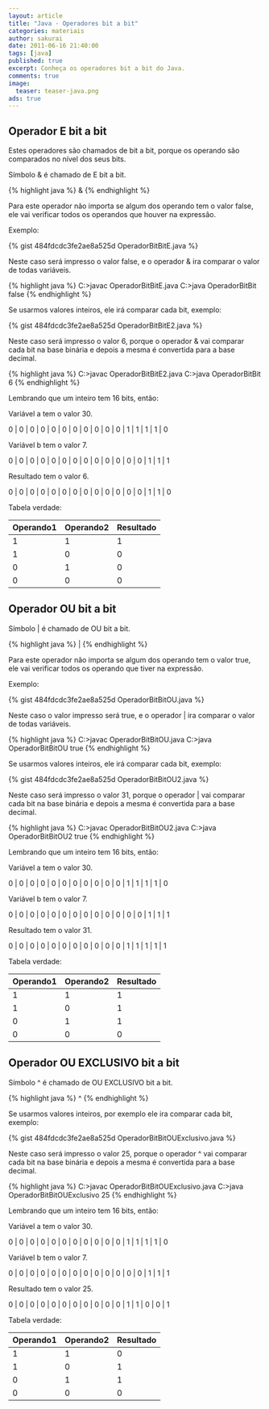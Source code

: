 ```yaml
---
layout: article
title: "Java - Operadores bit a bit"
categories: materiais
author: sakurai
date: 2011-06-16 21:40:00
tags: [java]
published: true
excerpt: Conheça os operadores bit a bit do Java.
comments: true
image:
  teaser: teaser-java.png
ads: true
---
```


## Operador E bit a bit

Estes operadores são chamados de bit a bit, porque os operando são comparados no nível dos seus bits.

Símbolo & é chamado de E bit a bit.

{% highlight java %}
<operando1> & <operando2>
{% endhighlight %}

Para este operador não importa se algum dos operando tem o valor false, ele vai verificar todos os operandos que houver na expressão.

Exemplo:

{% gist 484fdcdc3fe2ae8a525d OperadorBitBitE.java %}

Neste caso será impresso o valor false, e o operador & ira comparar o valor de todas variáveis.

{% highlight java %}
C:\>javac OperadorBitBitE.java
C:\>java OperadorBitBit
false
{% endhighlight %}

Se usarmos valores inteiros, ele irá comparar cada bit, exemplo:

{% gist 484fdcdc3fe2ae8a525d OperadorBitBitE2.java %}

Neste caso será impresso o valor 6, porque o operador & vai comparar cada bit na base binária e depois a mesma é convertida para a base decimal.

{% highlight java %}
C:\>javac OperadorBitBitE2.java
C:\>java OperadorBitBit
6
{% endhighlight %}

Lembrando que um inteiro tem 16 bits, então:

Variável a tem o valor 30.

0 | 0 | 0 | 0 | 0 | 0 | 0 | 0 | 0 | 0 | 0 | 1 | 1 | 1 | 1 | 0

Variável b tem o valor 7.

0 | 0 | 0 | 0 | 0 | 0 | 0 | 0 | 0 | 0 | 0 | 0 | 0 | 1 | 1 | 1

Resultado tem o valor 6.

0 | 0 | 0 | 0 | 0 | 0 | 0 | 0 | 0 | 0 | 0 | 0 | 0 | 1 | 1 | 0

Tabela verdade:

Operando1 | Operando2 | Resultado
--------- | --------- | ---------
1 | 1 | 1
1 | 0 | 0
0 | 1 | 0
0 | 0 | 0

## Operador OU bit a bit

Símbolo \| é chamado de OU bit a bit.

{% highlight java %}
<operando1> | <operando2>
{% endhighlight %}

Para este operador não importa se algum dos operando tem o valor true, ele vai verificar todos os operando que tiver na expressão.

Exemplo:

{% gist 484fdcdc3fe2ae8a525d OperadorBitBitOU.java %}

Neste caso o valor impresso será true, e o operador | ira comparar o valor de todas variáveis.

{% highlight java %}
C:\>javac OperadorBitBitOU.java
C:\>java OperadorBitBitOU
true
{% endhighlight %}

Se usarmos valores inteiros, ele irá comparar cada bit, exemplo:

{% gist 484fdcdc3fe2ae8a525d OperadorBitBitOU2.java %}

Neste caso será impresso o valor 31, porque o operador \| vai comparar cada bit na base binária e depois a mesma é convertida para a base decimal.

{% highlight java %}
C:\>javac OperadorBitBitOU2.java
C:\>java OperadorBitBitOU2
true
{% endhighlight %}

Lembrando que um inteiro tem 16 bits, então:

Variável a tem o valor 30.

0 | 0 | 0 | 0 | 0 | 0 | 0 | 0 | 0 | 0 | 0 | 1 | 1 | 1 | 1 | 0

Variável b tem o valor 7.

0 | 0 | 0 | 0 | 0 | 0 | 0 | 0 | 0 | 0 | 0 | 0 | 0 | 1 | 1 | 1

Resultado tem o valor 31.

0 | 0 | 0 | 0 | 0 | 0 | 0 | 0 | 0 | 0 | 0 | 1 | 1 | 1 | 1 | 1

Tabela verdade:

Operando1 | Operando2 | Resultado
--------- | --------- | ---------
1 | 1 | 1
1 | 0 | 1
0 | 1 | 1
0 | 0 | 0

## Operador OU EXCLUSIVO bit a bit

Símbolo ^ é chamado de OU EXCLUSIVO bit a bit.

{% highlight java %}
<operando1> ^ <operando2>
{% endhighlight %}

Se usarmos valores inteiros, por exemplo ele ira comparar cada bit, exemplo:

{% gist 484fdcdc3fe2ae8a525d OperadorBitBitOUExclusivo.java %}

Neste caso será impresso o valor 25, porque o operador ^ vai comparar cada bit na base binária e depois a mesma é convertida para a base decimal.

{% highlight java %}
C:\>javac OperadorBitBitOUExclusivo.java
C:\>java OperadorBitBitOUExclusivo
25
{% endhighlight %}

Lembrando que um inteiro tem 16 bits, então:

Variável a tem o valor 30.

0 | 0 | 0 | 0 | 0 | 0 | 0 | 0 | 0 | 0 | 0 | 1 | 1 | 1 | 1 | 0

Variável b tem o valor 7.

0 | 0 | 0 | 0 | 0 | 0 | 0 | 0 | 0 | 0 | 0 | 0 | 0 | 1 | 1 | 1

Resultado tem o valor 25.

0 | 0 | 0 | 0 | 0 | 0 | 0 | 0 | 0 | 0 | 0 | 1 | 1 | 0 | 0 | 1

Tabela verdade:

Operando1 | Operando2 | Resultado
--------- | --------- | ---------
1 | 1 | 0
1 | 0 | 1
0 | 1 | 1
0 | 0 | 0

